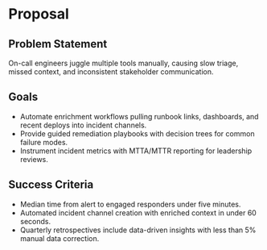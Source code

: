 # Proposal

## Problem Statement
On-call engineers juggle multiple tools manually, causing slow triage, missed context, and inconsistent stakeholder communication.

## Goals
- Automate enrichment workflows pulling runbook links, dashboards, and recent deploys into incident channels.
- Provide guided remediation playbooks with decision trees for common failure modes.
- Instrument incident metrics with MTTA/MTTR reporting for leadership reviews.

## Success Criteria
- Median time from alert to engaged responders under five minutes.
- Automated incident channel creation with enriched context in under 60 seconds.
- Quarterly retrospectives include data-driven insights with less than 5% manual data correction.
